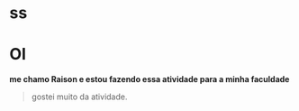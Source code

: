 # ss
# OI <Oi>
**me chamo Raison e estou fazendo essa atividade para a minha faculdade**
  >gostei muito da atividade. 
